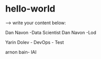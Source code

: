 # hello-world

--> write your content below:

Dan Navon -Data Scientist
Dan Navon -Lod

Yarin Dolev - DevOps - Test

arnon bain- IAI


